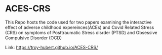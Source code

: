 # ACES-CRS
This Repo hosts the code used for two papers examining the interactive effect of adverse childhood expereinces(ACEs) and Covid Related Stress (CRS) on symptoms of Posttraumatic Stress disrder (PTSD) and Obsessive Compulsive Disorder (OCD)

Link: https://troy-hubert.github.io/ACES-CRS/

